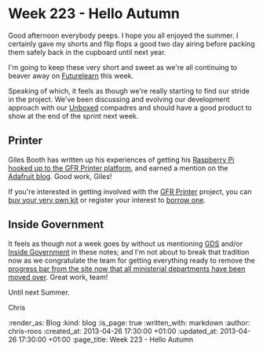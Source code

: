 Week 223 - Hello Autumn
=======================

Good afternoon everybody peeps. I hope you all enjoyed the summer. I certainly gave my shorts and flip flops a good two day airing before packing them safely back in the cupboard until next year.

I'm going to keep these very short and sweet as we're all continuing to beaver away on [Futurelearn](http://futurelearn.com/) this week.

Speaking of which, it feels as though we're really starting to find our stride in the project. We've been discussing and evolving our development approach with our [Unboxed](http://www.unboxedconsulting.com/) compadres and should have a good product to show at the end of the sprint next week.

## Printer

Giles Booth has written up his experiences of getting his [Raspberry Pi hooked up to the GFR Printer platform](http://www.suppertime.co.uk/blogmywiki/2013/04/making-a-gofreerange-printer-with-a-raspberry-pi/), and earned a mention on the [Adafruit blog](http://www.adafruit.com/blog/2013/04/26/making-a-gofreerange-printer-with-a-raspberry-pi/). Good work, Giles!

If you're interested in getting involved with the [GFR Printer](/printer) project, you can [buy your very own kit][printer-kit] or register your interest to [borrow one](http://gofreerange.com/printer#borrow).

## Inside Government

It feels as though not a week goes by without us mentioning [GDS](http://digital.cabinetoffice.gov.uk/) and/or [Inside Government](https://www.gov.uk/government) in these notes; and I'm not about to break that tradition now as we congratulate the team for getting everything ready to remove the [progress bar from the site now that all ministerial departments have been moved over](https://github.com/alphagov/whitehall/pull/502). Great work, team!

Until next Summer.

Chris

[printer-kit]: http://exciting.io/printer

:render_as: Blog
:kind: blog
:is_page: true
:written_with: markdown
:author: chris-roos
:created_at: 2013-04-26 17:30:00 +01:00
:updated_at: 2013-04-26 17:30:00 +01:00
:page_title: Week 223 - Hello Autumn
